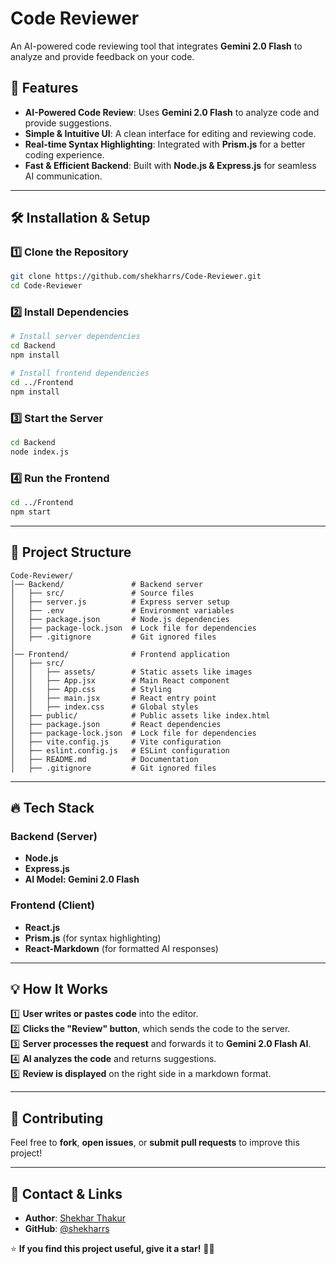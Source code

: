 # Code Reviewer

An AI-powered code reviewing tool that integrates **Gemini 2.0 Flash** to analyze and provide feedback on your code.

## 🚀 Features
- **AI-Powered Code Review**: Uses **Gemini 2.0 Flash** to analyze code and provide suggestions.
- **Simple & Intuitive UI**: A clean interface for editing and reviewing code.
- **Real-time Syntax Highlighting**: Integrated with **Prism.js** for a better coding experience.
- **Fast & Efficient Backend**: Built with **Node.js & Express.js** for seamless AI communication.

---

## 🛠️ Installation & Setup

### **1️⃣ Clone the Repository**
```sh
git clone https://github.com/shekharrs/Code-Reviewer.git
cd Code-Reviewer
```

### **2️⃣ Install Dependencies**
```sh
# Install server dependencies
cd Backend
npm install

# Install frontend dependencies
cd ../Frontend
npm install
```

### **3️⃣ Start the Server**
```sh
cd Backend
node index.js
```

### **4️⃣ Run the Frontend**
```sh
cd ../Frontend
npm start
```

---

## 📌 Project Structure
```
Code-Reviewer/
│── Backend/               # Backend server
│   ├── src/               # Source files
│   ├── server.js          # Express server setup
│   ├── .env               # Environment variables
│   ├── package.json       # Node.js dependencies
│   ├── package-lock.json  # Lock file for dependencies
│   ├── .gitignore         # Git ignored files
│
│── Frontend/              # Frontend application
│   ├── src/
│   │   ├── assets/        # Static assets like images
│   │   ├── App.jsx        # Main React component
│   │   ├── App.css        # Styling
│   │   ├── main.jsx       # React entry point
│   │   ├── index.css      # Global styles
│   ├── public/            # Public assets like index.html
│   ├── package.json       # React dependencies
│   ├── package-lock.json  # Lock file for dependencies
│   ├── vite.config.js     # Vite configuration
│   ├── eslint.config.js   # ESLint configuration
│   ├── README.md          # Documentation
│   ├── .gitignore         # Git ignored files
```

---

## 🔥 Tech Stack

### **Backend (Server)**
- **Node.js**
- **Express.js**
- **AI Model: Gemini 2.0 Flash**

### **Frontend (Client)**
- **React.js**
- **Prism.js** (for syntax highlighting)
- **React-Markdown** (for formatted AI responses)

---

## 💡 How It Works

1️⃣ **User writes or pastes code** into the editor.  
2️⃣ **Clicks the "Review" button**, which sends the code to the server.  
3️⃣ **Server processes the request** and forwards it to **Gemini 2.0 Flash AI**.  
4️⃣ **AI analyzes the code** and returns suggestions.  
5️⃣ **Review is displayed** on the right side in a markdown format.  

---

## 🤝 Contributing
Feel free to **fork**, **open issues**, or **submit pull requests** to improve this project!

---

## 📩 Contact & Links
- **Author**: [Shekhar Thakur](https://www.linkedin.com/in/thakurshekhar/)
- **GitHub**: [@shekharrs](https://github.com/shekharrs)

⭐ **If you find this project useful, give it a star!** 🚀✨

